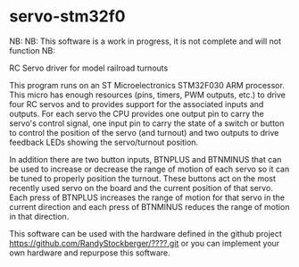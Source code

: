 # servo-stm32f0
NB:
NB: This software is a work in progress, it is not complete and will not function
NB:

RC Servo driver for model railroad turnouts

This program runs on an ST Microelectronics STM32F030 ARM processor. This micro has enough resources (pins,
timers, PWM outputs, etc.) to drive four RC servos and to provides support for the associated inputs and
outputs. For each servo the CPU provides one output pin to carry the servo's control signal, one input pin
to carry the state of a switch or button to control the position of the servo (and turnout) and two outputs
to drive feedback LEDs showing the servo/turnout position.

In addition there are two button inputs, BTNPLUS and BTNMINUS that can be used to increase or decrease the
range of motion of each servo so it can be tuned to properly position the turnout. These buttons act on the
most recently used servo on the board and the current position of that servo. Each press of BTNPLUS increases
the range of motion for that servo in the current direction and each press of BTNMINUS reduces the range of
motion in that direction.

This software can be used with the hardware defined in the github project
  https://github.com/RandyStockberger/????.git
or you can implement your own hardware and repurpose this software.
